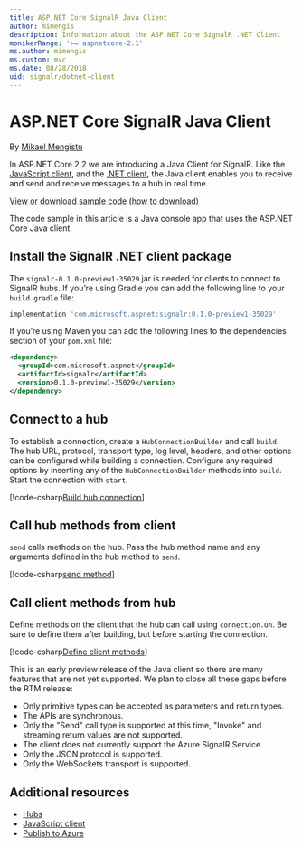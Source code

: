 ```yaml
---
title: ASP.NET Core SignalR Java Client
author: mimengis
description: Information about the ASP.NET Core SignalR .NET Client
monikerRange: '>= aspnetcore-2.1'
ms.author: mimengis
ms.custom: mvc
ms.date: 08/28/2018
uid: signalr/dotnet-client
---
```


# ASP.NET Core SignalR Java Client

By [Mikael Mengistu](http://twitter.com/MikaelM_12)

In ASP.NET Core 2.2 we are introducing a Java Client for SignalR. Like the [JavaScript client](xref:signalr/javascript-client),  and the  [.NET client](xref:signalr/javascript-client), the Java client enables you to receive and send and receive messages to a hub in real time.


[View or download sample code](https://github.com/aspnet/Docs/tree/live/aspnetcore/signalr/java-client/sample) ([how to download](xref:tutorials/index#how-to-download-a-sample))

The code sample in this article is a Java console app that uses the ASP.NET Core Java client.

## Install the SignalR .NET client package

The `signalr-0.1.0-preview1-35029` jar is needed for  clients to connect to SignalR hubs. If you’re using Gradle you can add the following line to your `build.gradle` file:

```gradle
implementation 'com.microsoft.aspnet:signalr:0.1.0-preview1-35029'
```

If you’re using Maven you can add the following lines to the dependencies section of your `pom.xml` file:

```xml
<dependency>
  <groupId>com.microsoft.aspnet</groupId>
  <artifactId>signalr</artifactId>
  <version>0.1.0-preview1-35029</version>
</dependency>
```


## Connect to a hub

To establish a connection, create a `HubConnectionBuilder` and call `build`. The hub URL, protocol, transport type, log level, headers, and other options can be configured while building a connection. Configure any required options by inserting any of the `HubConnectionBuilder` methods into `build`. Start the connection with `start`.

[!code-csharp[Build hub connection](java-client/sample/src/main/java/Chat.java?highlight=17-20)]

## Call hub methods from client

`send` calls methods on the hub. Pass the hub method name and any arguments defined in the hub method to `send`.

[!code-csharp[send method](java-client/sample/src/main/java/Chat.java?highlight=31)]

## Call client methods from hub

Define methods on the client that the hub can call using `connection.On`. Be sure to define them after building, but before starting the connection.

[!code-csharp[Define client methods](java-client/sample/src/main/java/Chat.java?highlight=22-24)]

This is an early preview release of the Java client so there are many features that are not yet supported. We plan to close all these gaps before the RTM release:
- Only primitive types can be accepted as parameters and return types.
- The APIs are synchronous.
- Only the "Send" call type is supported at this time, "Invoke" and streaming return values are not supported.
- The client does not currently support the Azure SignalR Service.
- Only the JSON protocol is supported.
- Only the WebSockets transport is supported.

## Additional resources

* [Hubs](xref:signalr/hubs)
* [JavaScript client](xref:signalr/javascript-client)
* [Publish to Azure](xref:signalr/publish-to-azure-web-app)